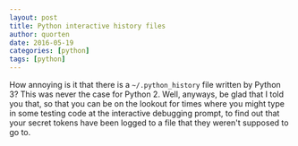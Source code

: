 ```yaml
---
layout: post
title: Python interactive history files
author: quorten
date: 2016-05-19
categories: [python]
tags: [python]
---
```


How annoying is it that there is a `~/.python_history` file written by
Python 3?  This was never the case for Python 2.  Well, anyways, be
glad that I told you that, so that you can be on the lookout for times
where you might type in some testing code at the interactive debugging
prompt, to find out that your secret tokens have been logged to a file
that they weren't supposed to go to.

